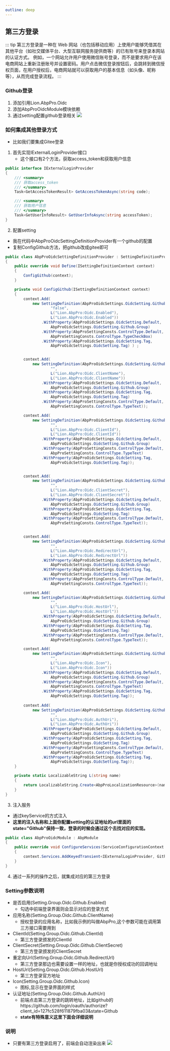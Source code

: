 ```yaml
---
outline: deep
---
```

## 第三方登录
::: tip 
第三方登录是一种在 Web 网站（也包括移动应用）上使用户能够凭借其在其他平台（如社交媒体平台、大型互联网服务提供商等）的已有账号来登录本网站的认证方式。
例如，一个网站允许用户使用微信账号登录，而不是要求用户在该电商网站上重新注册账号并设置密码。用户点击微信登录按钮后，会跳转到微信授权页面，在用户授权后，电商网站就可以获取用户的基本信息（如头像、昵称等），从而完成登录流程。
::: 


### Github登录

1. 添加引用Lion.AbpPro.Oidc
2. 添加AbpProOidcModule模块依赖
3. 通过setting配置github登录相关
![](https://lion-foods.oss-cn-beijing.aliyuncs.com/vben5/login-github.png)


### 如何集成其他登录方式
- 比如我们要集成Gitee登录
1. 首先实现IExternalLoginProvider接口
    - 这个接口有2个方法，获取access_token和获取用户信息
```csharp
public interface IExternalLoginProvider
{
    /// <summary>
    /// 获取access_token
    /// </summary>
    Task<GetAccessTokenResult> GetAccessTokenAsync(string code);

    /// <summary>
    /// 获取用户信息
    /// </summary>
    Task<GetUserInfoResult> GetUserInfoAsync(string accessToken);
}
```

2. 配置setting
- 我在代码中AbpProOidcSettingDefinitionProvider有一个github的配置
- 复制ConfigGithub方法，把github改成gitee即可
```csharp
public class AbpProOidcSettingDefinitionProvider : SettingDefinitionProvider
{
    public override void Define(ISettingDefinitionContext context)
    {
        ConfigGithub(context);
    }

    private void ConfigGithub(ISettingDefinitionContext context)
    {
        context.Add(
            new SettingDefinition(AbpProOidcSettings.OidcSetting.Github.Enabled,
                    "false",
                    L("Lion.AbpPro:Oidc.Enabled"),
                    L("Lion.AbpPro:Oidc.Enabled"))
                .WithProperty(AbpProOidcSettings.OidcSetting.Default,
                    AbpProOidcSettings.OidcSetting.Github.Group)
                .WithProperty(AbpProSettingConsts.ControlType.Default,
                    AbpProSettingConsts.ControlType.TypeCheckBox)
                .WithProperty(AbpProOidcSettings.OidcSetting.Tag,
                    AbpProOidcSettings.OidcSetting.Tag) ) ;


        context.Add(
            new SettingDefinition(AbpProOidcSettings.OidcSetting.Github.ClientName,
                    "",
                    L("Lion.AbpPro:Oidc.ClientName"),
                    L("Lion.AbpPro:Oidc.ClientName"))
                .WithProperty(AbpProOidcSettings.OidcSetting.Default,
                    AbpProOidcSettings.OidcSetting.Github.Group)
                .WithProperty(AbpProOidcSettings.OidcSetting.Tag,
                    AbpProOidcSettings.OidcSetting.Tag)
                .WithProperty(AbpProSettingConsts.ControlType.Default,
                    AbpProSettingConsts.ControlType.TypeText));

        context.Add(
            new SettingDefinition(AbpProOidcSettings.OidcSetting.Github.ClientId,
                    "",
                    L("Lion.AbpPro:Oidc.ClientId"),
                    L("Lion.AbpPro:Oidc.ClientId"))
                .WithProperty(AbpProOidcSettings.OidcSetting.Default,
                    AbpProOidcSettings.OidcSetting.Github.Group)
                .WithProperty(AbpProSettingConsts.ControlType.Default,
                    AbpProSettingConsts.ControlType.TypeText)
                .WithProperty(AbpProOidcSettings.OidcSetting.Tag,
                    AbpProOidcSettings.OidcSetting.Tag));


        context.Add(
            new SettingDefinition(AbpProOidcSettings.OidcSetting.Github.ClientSecret,
                    "",
                    L("Lion.AbpPro:Oidc.ClientSecret"),
                    L("Lion.AbpPro:Oidc.ClientSecret"))
                .WithProperty(AbpProOidcSettings.OidcSetting.Default,
                    AbpProOidcSettings.OidcSetting.Github.Group)
                .WithProperty(AbpProOidcSettings.OidcSetting.Tag,
                    AbpProOidcSettings.OidcSetting.Tag)
                .WithProperty(AbpProSettingConsts.ControlType.Default,
                    AbpProSettingConsts.ControlType.TypeText));


        context.Add(
            new SettingDefinition(AbpProOidcSettings.OidcSetting.Github.RedirectUrl,
                    "",
                    L("Lion.AbpPro:Oidc.RedirectUrl"),
                    L("Lion.AbpPro:Oidc.RedirectUrl"))
                .WithProperty(AbpProOidcSettings.OidcSetting.Default,
                    AbpProOidcSettings.OidcSetting.Github.Group)
                .WithProperty(AbpProOidcSettings.OidcSetting.Tag,
                    AbpProOidcSettings.OidcSetting.Tag)
                .WithProperty(AbpProSettingConsts.ControlType.Default,
                    AbpProSettingConsts.ControlType.TypeText));

        context.Add(
            new SettingDefinition(AbpProOidcSettings.OidcSetting.Github.HostUrl,
                    "",
                    L("Lion.AbpPro:Oidc.HostUrl"),
                    L("Lion.AbpPro:Oidc.HostUrl"))
                .WithProperty(AbpProOidcSettings.OidcSetting.Default,
                    AbpProOidcSettings.OidcSetting.Github.Group)
                .WithProperty(AbpProOidcSettings.OidcSetting.Tag,
                    AbpProOidcSettings.OidcSetting.Tag)
                .WithProperty(AbpProSettingConsts.ControlType.Default,
                    AbpProSettingConsts.ControlType.TypeText));

        context.Add(
            new SettingDefinition(AbpProOidcSettings.OidcSetting.Github.Icon,
                    "",
                    L("Lion.AbpPro:Oidc.Icon"),
                    L("Lion.AbpPro:Oidc.Icon"))
                .WithProperty(AbpProOidcSettings.OidcSetting.Default,
                    AbpProOidcSettings.OidcSetting.Github.Group)
                .WithProperty(AbpProSettingConsts.ControlType.Default,
                    AbpProSettingConsts.ControlType.TypeText)
                .WithProperty(AbpProOidcSettings.OidcSetting.Tag,
                    AbpProOidcSettings.OidcSetting.Tag));
        
        context.Add(
            new SettingDefinition(AbpProOidcSettings.OidcSetting.Github.AuthUri,
                    "",
                    L("Lion.AbpPro:Oidc.AuthUri"),
                    L("Lion.AbpPro:Oidc.AuthUri"))
                .WithProperty(AbpProOidcSettings.OidcSetting.Default,
                    AbpProOidcSettings.OidcSetting.Github.Group)
                .WithProperty(AbpProOidcSettings.OidcSetting.Tag,
                    AbpProOidcSettings.OidcSetting.Tag)
                .WithProperty(AbpProSettingConsts.ControlType.Default,
                    AbpProSettingConsts.ControlType.TypeText)
                .WithProperty(AbpProOidcSettings.OidcSetting.Tag,
                    AbpProOidcSettings.OidcSetting.Tag));
    }

    private static LocalizableString L(string name)
    {
        return LocalizableString.Create<AbpProLocalizationResource>(name);
    }
}
```
3. 注入服务
- 通过keyService的方式注入
- **这里的注入名称和上面你配置setting的认证地址的url里面的state="Github"保持一致，登录的时候会通过这个去找对应的实现。**
```csharp
public class AbpProOidcModule : AbpModule
{
    public override void ConfigureServices(ServiceConfigurationContext context)
    {
        context.Services.AddKeyedTransient<IExternalLoginProvider, GithubExternalLoginProvider>(AbpProOidcConsts.Github);
    }
}
```
4. 通过一系列的操作之后，就集成对应的第三方登录

### Setting参数说明
- 是否启用(Setting.Group.Oidc.Github.Enabled)
    - 勾选中前端登录界面则会显示对应的登录方式
- 应用名称(Setting.Group.Oidc.Github.ClientName)
    - 授权登录的应用名称，比如我示例的叫做AbpPro,这个参数可能在调用第三方接口需要用到
- ClientId(Setting.Group.Oidc.Github.ClientId)
    - 第三方登录颁发的ClientId
- ClientSecret(Setting.Group.Oidc.Github.ClientSecret)
    - 第三方登录颁发的ClientSecret  
- 重定向Url(Setting.Group.Oidc.Github.RedirectUrl)
    - 第三方登录那边也需要设置一样的地址，也就是你授权成功的回调地址
- HostUrl(Setting.Group.Oidc.Github.HostUrl)
    - 第三方登录官方地址
- Icon(Setting.Group.Oidc.Github.Icon)
    - 图标,显示在登录界面的样式
- 认证地址(Setting.Group.Oidc.Github.AuthUri)
    - 前端点击第三方登录的跳转地址，比如github的https://github.com/login/oauth/authorize?client_id=127fc528f611879fba03&state=Github
    - **state有特殊意义这里下面会详细说明**


### 说明
- 只要有第三方登录启用了，前端会自动渲染出来
![](https://lion-foods.oss-cn-beijing.aliyuncs.com/vben5/login-ex.png)